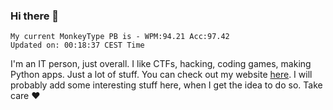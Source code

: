 ### Hi there 👋
<!-- PB START -->
```
My current MonkeyType PB is - WPM:94.21 Acc:97.42
Updated on: 00:18:37 CEST Time
```
<!-- PB END -->
I'm an IT person, just overall. I like CTFs, hacking, coding games, making Python apps. Just a lot of stuff.
You can check out my website [here](https://skill3472.github.io/).
I will probably add some interesting stuff here, when I get the idea to do so. Take care ❤️

